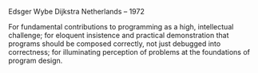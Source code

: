 Edsger Wybe Dijkstra Netherlands – 1972

For fundamental contributions to programming as a high, intellectual challenge; for eloquent insistence and practical demonstration that programs should be composed correctly, not just debugged into correctness; for illuminating perception of problems at the foundations of program design.
